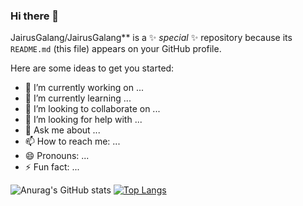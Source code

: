 ### Hi there 👋

JairusGalang/JairusGalang** is a ✨ _special_ ✨ repository because its `README.md` (this file) appears on your GitHub profile.

Here are some ideas to get you started:

- 🔭 I’m currently working on ...
- 🌱 I’m currently learning ...
- 👯 I’m looking to collaborate on ...
- 🤔 I’m looking for help with ...
- 💬 Ask me about ...
- 📫 How to reach me: ...
- 😄 Pronouns: ...
- ⚡ Fun fact: ...

![Anurag's GitHub stats](https://github-readme-stats.vercel.app/api?username=JairusGalang&show_icons=true&theme=radical)
[![Top Langs](https://github-readme-stats.vercel.app/api/top-langs/?username=JairusGalang&layout=compact)](https://github.com/anuraghazra/github-readme-stats)


